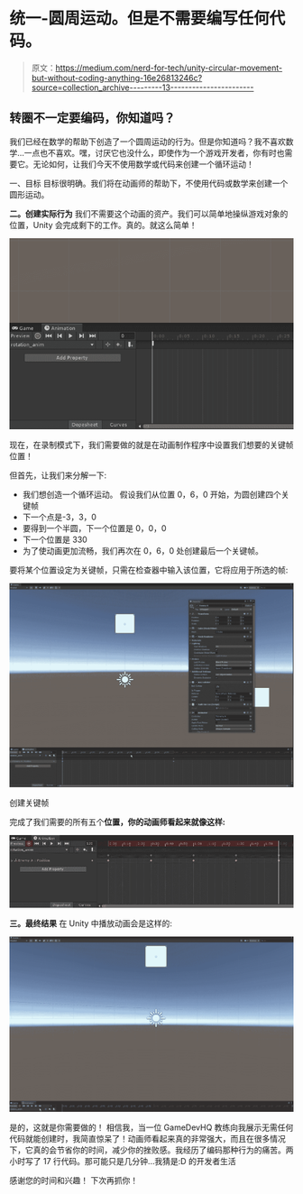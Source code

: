 # 统一-圆周运动。但是不需要编写任何代码。

> 原文：<https://medium.com/nerd-for-tech/unity-circular-movement-but-without-coding-anything-16e26813246c?source=collection_archive---------13----------------------->

## 转圈不一定要编码，你知道吗？

我们已经在数学的帮助下创造了一个圆周运动的行为。但是你知道吗？我不喜欢数学…一点也不喜欢。嘿，讨厌它也没什么，即使作为一个游戏开发者，你有时也需要它。无论如何，让我们今天不使用数学或代码来创建一个循环运动！

一、目标
目标很明确。我们将在动画师的帮助下，不使用代码或数学来创建一个圆形运动。

**二。创建实际行为** 我们不需要这个动画的资产。我们可以简单地操纵游戏对象的位置，Unity 会完成剩下的工作。真的。就这么简单！

![](img/55f1d15b33c978cbdecbcebee4255f50.png)

现在，在录制模式下，我们需要做的就是在动画制作程序中设置我们想要的关键帧位置！

但首先，让我们来分解一下:

*   我们想创造一个循环运动。
    假设我们从位置 0，6，0 开始，为圆创建四个关键帧
*   下一个点是-3，3，0
*   要得到一个半圆，下一个位置是 0，0，0
*   下一个位置是 330
*   为了使动画更加流畅，我们再次在 0，6，0 处创建最后一个关键帧。

要将某个位置设定为关键帧，只需在检查器中输入该位置，它将应用于所选的帧:

![](img/9dc98bf7d609753212f88f69bf494799.png)

创建关键帧

完成了我们需要的所有五个**位置，你的动画师看起来就像这样:**

![](img/10256a859f9782143abb8082f610817e.png)

**三。最终结果** 在 Unity 中播放动画会是这样的:

![](img/7bae22685aad57996b6eed80aec116ba.png)

是的，这就是你需要做的！
相信我，当一位 GameDevHQ 教练向我展示无需任何代码就能创建时，我简直惊呆了！动画师看起来真的非常强大，而且在很多情况下，它真的会节省你的时间，减少你的挫败感。我经历了编码那种行为的痛苦。两小时写了 17 行代码。那可能只是几分钟…我猜是:D 的开发者生活

感谢您的时间和兴趣！
下次再抓你！